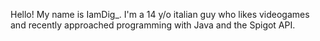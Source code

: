 Hello! My name is IamDig_. I'm a 14 y/o italian guy who likes videogames and recently approached programming with Java and the Spigot API.

<!---
IamDig/IamDig is a ✨ special ✨ repository because its `README.md` (this file) appears on your GitHub profile.
You can click the Preview link to take a look at your changes.
--->
